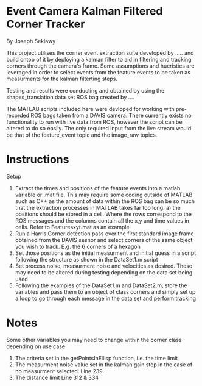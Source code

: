 # Event Camera Kalman Filtered Corner Tracker
By Joseph Seklawy

This project utilises the corner event extraction suite developed by ..... and build ontop of it by deploying a kalman filter to aid in filtering and tracking corners through the camera's frame. Some assumptions and hueristics are leveraged in order to select events from the feature events to be taken as measurments for the kalman filterting steps.

Testing and results were conducting and obtained by using the shapes_translation data set ROS bag created by ....

The MATLAB scripts included here were devloped for working with pre-recorded ROS bags taken from a DAVIS camera. There currently exists no functionality to run with live data from ROS, however the script can be altered to do so easily. The only required input from the live stream would be that of the feature_event topic and the image_raw topics.




# Instructions
Setup
1. Extract the times and positions of the feature events into a matlab variable or .mat file. This may require some coding outside of MATLAB such as C++ as     the amount of data within the ROS bag can be so much that the extraction processes in MATLAB takes far too long.
      a) the positions should be stored in a cell. Where the rows correspond to the ROS messages and the columns contain all the x,y and time values in           cells. Refer to Featuresxyt.mat as an example
2. Run a Harris Corner detection pass over the first standard image frame obtained from the DAVIS sesnor and select corners of the same object you wish to    track. E.g. the 6 corners of a hexagon
3. Set those positions as the initial measurment and initial guess in a script following the structure as shown in the DataSet1.m script
4. Set process noise, measurment noise and velocities as desired. These may need to be altered during testing depending on the data set being used
5. Following the examples of the DataSet1.m and DataSet2.m, store the variables and pass them to an object of class corners and simply set up a loop to go    through each message in the data set and perform tracking  

# Notes
Some other variables you may need to change within the corner class depending on use case
1. The criteria set in the getPointsInEllisp function, i.e. the time limit
2. The measurment noise value set in the kalman gain step in the case of no measurment selected. Line 239.
3. The distance limit Line 312 & 334
